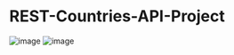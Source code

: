 # REST-Countries-API-Project

![image](https://github.com/user-attachments/assets/3ef16ea0-ab66-4c7f-9426-8773a9e10509)
![image](https://github.com/user-attachments/assets/69a59d46-1dec-47c8-9be6-86c126aa18ab)

